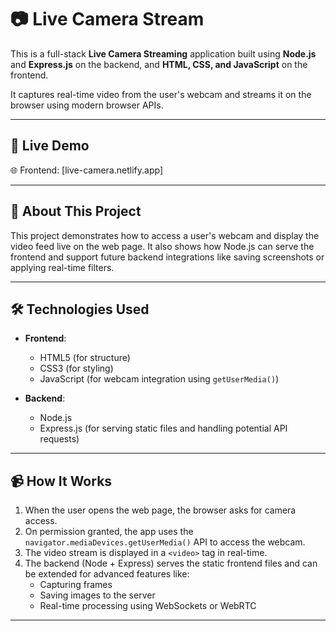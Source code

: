 # 📷 Live Camera Stream

This is a full-stack **Live Camera Streaming** application built using **Node.js** and **Express.js** on the backend, and **HTML, CSS, and JavaScript** on the frontend.

It captures real-time video from the user's webcam and streams it on the browser using modern browser APIs.

---

## 🚀 Live Demo

🌐 Frontend: [live-camera.netlify.app]

---

## 🧠 About This Project

This project demonstrates how to access a user's webcam and display the video feed live on the web page. It also shows how Node.js can serve the frontend and support future backend integrations like saving screenshots or applying real-time filters.

---

## 🛠 Technologies Used

- **Frontend**:  
  - HTML5 (for structure)  
  - CSS3 (for styling)  
  - JavaScript (for webcam integration using `getUserMedia()`)

- **Backend**:  
  - Node.js  
  - Express.js (for serving static files and handling potential API requests)

---

## 📹 How It Works

1. When the user opens the web page, the browser asks for camera access.
2. On permission granted, the app uses the `navigator.mediaDevices.getUserMedia()` API to access the webcam.
3. The video stream is displayed in a `<video>` tag in real-time.
4. The backend (Node + Express) serves the static frontend files and can be extended for advanced features like:
   - Capturing frames
   - Saving images to the server
   - Real-time processing using WebSockets or WebRTC

---
